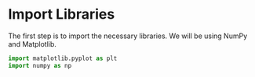 # Import Libraries

The first step is to import the necessary libraries. We will be using NumPy and Matplotlib.

```python
import matplotlib.pyplot as plt
import numpy as np
```
